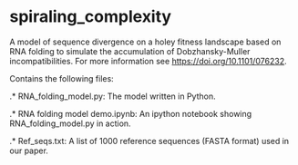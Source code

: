 # spiraling_complexity

A model of sequence divergence on a holey fitness landscape based on RNA folding to simulate the accumulation of Dobzhansky-Muller incompatibilities. For more information see https://doi.org/10.1101/076232.

Contains the following files:

.* RNA_folding_model.py: The model written in Python.

.* RNA folding model demo.ipynb: An ipython notebook showing RNA_folding_model.py in action.  

.* Ref_seqs.txt: A list of 1000 reference sequences (FASTA format) used in our paper.
